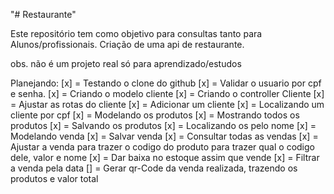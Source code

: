 "# Restaurante" 

Este repositório tem como objetivo para consultas tanto para Alunos/profissionais. Criação de uma api de restaurante. 

obs. não é um projeto real só para aprendizado/estudos 

Planejando: 
[x] = Testando o clone do github
[x] = Validar o usuario por cpf e senha.
[x] = Criando o modelo cliente
[x] = Criando o controller Cliente
[x] = Ajustar as rotas do cliente
[x] = Adicionar um cliente
[x] = Localizando um cliente por cpf
[x] = Modelando os produtos
[x] = Mostrando todos os produtos
[x] = Salvando os produtos
[x] = Localizando os pelo nome
[x] = Modelando venda
[x] = Salvar venda
[x] = Consultar todas as vendas
[x] = Ajustar a venda para trazer o codigo do produto para trazer qual o codigo dele, valor e nome
[x] = Dar baixa no estoque assim que vende
[x] = Filtrar a venda pela data
[] = Gerar qr-Code da venda realizada, trazendo os produtos e valor total
